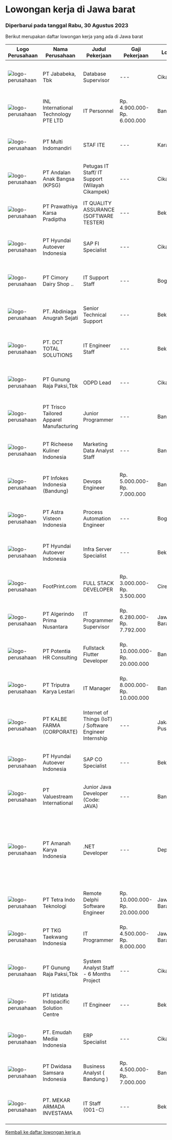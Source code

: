 
  # Lowongan kerja di Jawa barat

  ### Diperbarui pada tanggal Rabu, 30 Agustus 2023

  Berikut merupakan daftar lowongan kerja yang ada di Jawa barat

  |Logo Perusahaan | Nama Perusahaan | Judul Pekerjaan | Gaji Pekerjaan | Lokasi | Deskripsi | Tanggal diunggah | Pranala |
  | -------------- | --------------- | --------------- | --------- | --------- | -------------- | ------- | ----------- |
  |![logo-perusahaan](https://image-service-cdn.seek.com.au/84cd80280901a5d5bbe54259c27f496f7878e702/ee4dce1061f3f616224767ad58cb2fc751b8d2dc)|PT Jababeka, Tbk|Database Supervisor|---|Cikarang|Job Desk nya :1. Membuat report dengan menggunakan microsoft query &amp; pivot table2. Membuat laporan transaksi keuangan ke PPATK3. Input transaksi...|Selasa, 29 Agustus 2023|https://www.jobstreet.co.id/id/job/database-supervisor-4451882?token=0~8787d6b2-4794-43af-83ef-09be864e1f92&sectionRank=1&jobId=jobstreet-id-job-4451882|
|![logo-perusahaan](https://image-service-cdn.seek.com.au/b8dc1d02b2a14d4160e12f9ab559ddfb92381790/ee4dce1061f3f616224767ad58cb2fc751b8d2dc)|INL International Technology PTE LTD|IT Personnel|Rp. 4.900.000-Rp. 6.000.000|Bandung|Conduct installation and test on new products under research &amp; Development for firmware, software and electronic hardware; Maintain and update...|Selasa, 29 Agustus 2023|https://www.jobstreet.co.id/id/job/it-personnel-4451943?token=0~8787d6b2-4794-43af-83ef-09be864e1f92&sectionRank=2&jobId=jobstreet-id-job-4451943|
|![logo-perusahaan](https://image-service-cdn.seek.com.au/eddb50d836b588f253a090e1d9ad68abbbf95968/ee4dce1061f3f616224767ad58cb2fc751b8d2dc)|PT Multi Indomandiri|STAF ITE|---|Karawang|Deskripsi Pekerjaan : Memastikan komputer yang digunakan user berfungsi dengan normal Memastikan setiap aplikasi dan sistem yang digunakan oleh user...|Selasa, 29 Agustus 2023|https://www.jobstreet.co.id/id/job/staf-ite-4451171?token=0~8787d6b2-4794-43af-83ef-09be864e1f92&sectionRank=3&jobId=jobstreet-id-job-4451171|
|![logo-perusahaan](https://image-service-cdn.seek.com.au/c43dda7274596977fb92323e92fe61ef5904579b/ee4dce1061f3f616224767ad58cb2fc751b8d2dc)|PT Andalan Anak Bangsa (KPSG)|Petugas IT Staff/ IT Support (Wilayah Cikampek)|---|Cikarang|Kualifikasi: Pendidikan minimal D3 / S1 dari jurusan Teknik Informatika, Sistem Informasi dan jurusan IT lainnya Memiliki pengalaman di bidang...|Rabu, 30 Agustus 2023|https://www.jobstreet.co.id/id/job/petugas-it-staff-it-support-wilayah-cikampek-4452529?token=0~8787d6b2-4794-43af-83ef-09be864e1f92&sectionRank=4&jobId=jobstreet-id-job-4452529|
|![logo-perusahaan](https://image-service-cdn.seek.com.au/25f275779d2d36a25f086ac9b1c5b5be868683f6/ee4dce1061f3f616224767ad58cb2fc751b8d2dc)|PT Prawathiya Karsa Pradiptha|IT QUALITY ASSURANCE (SOFTWARE TESTER)|---|Bekasi|Candidate must be at least Diploma Degree or Bachelor Degree (Computer Science, Information Technology, Information Management) Fresh graduate are...|Selasa, 29 Agustus 2023|https://www.jobstreet.co.id/id/job/it-quality-assurance-software-tester-4451374?token=0~8787d6b2-4794-43af-83ef-09be864e1f92&sectionRank=5&jobId=jobstreet-id-job-4451374|
|![logo-perusahaan](https://image-service-cdn.seek.com.au/6b27c1b5e1627dbb544ef316ebb60f2e612d82bc/ee4dce1061f3f616224767ad58cb2fc751b8d2dc)|PT Hyundai Autoever Indonesia|SAP FI Specialist|---|Cikarang|Responsibilities Perform requirement gathering and develop functional specifications Perform SAP customizing within the SAP FI module...|Selasa, 29 Agustus 2023|https://www.jobstreet.co.id/id/job/sap-fi-specialist-4452076?token=0~8787d6b2-4794-43af-83ef-09be864e1f92&sectionRank=6&jobId=jobstreet-id-job-4452076|
|![logo-perusahaan](https://image-service-cdn.seek.com.au/c82ec6e6aac9f343c266daad5aff5a3ce2327991/ee4dce1061f3f616224767ad58cb2fc751b8d2dc)|PT Cimory Dairy Shop ..|IT Support Staff|---|Bogor|Kualifikasi : Usia Maksimal 35 tahun Pendidikan Minimal D3/S1 (TI/SI/MI) Pengalaman dibidang yang sama/ generalis IT Minimal 1 tahun Terbiasa dan...|Jumat, 25 Agustus 2023|https://www.jobstreet.co.id/id/job/it-support-staff-4448681?token=0~8787d6b2-4794-43af-83ef-09be864e1f92&sectionRank=7&jobId=jobstreet-id-job-4448681|
|![logo-perusahaan](https://i.ibb.co/sqvTCh9/112815900-stock-vector-no-image-available-icon-flat-vector.webp)|PT. Abdiniaga Anugrah Sejati|Senior Technical Support|---|Bekasi|Melakukan training pemakaian produk kepada customer Melakukan survey, estimasi kebutuhan bahan dan lama pekerjaan di setiap proyek Dpat mengkordinir...|Selasa, 29 Agustus 2023|https://www.jobstreet.co.id/id/job/senior-technical-support-4452130?token=0~8787d6b2-4794-43af-83ef-09be864e1f92&sectionRank=8&jobId=jobstreet-id-job-4452130|
|![logo-perusahaan](https://image-service-cdn.seek.com.au/3f8127f0e7bac3937800e45ad24567c0451f43b0/ee4dce1061f3f616224767ad58cb2fc751b8d2dc)|PT. DCT TOTAL SOLUTIONS|IT Engineer Staff|---|Bekasi|Kualifikasi Pekerjaan : Wajib memiliki SIM A dan bisa mengemudi Minimal SMK TKJ atau D3/S1 Teknik Informatika/Sistem Informasi Menguasai hardware dan...|Kamis, 24 Agustus 2023|https://www.jobstreet.co.id/id/job/it-engineer-staff-4446826?token=0~8787d6b2-4794-43af-83ef-09be864e1f92&sectionRank=9&jobId=jobstreet-id-job-4446826|
|![logo-perusahaan](https://image-service-cdn.seek.com.au/6456a25d9e49dd8c564d10154132cd76b3e9c490/ee4dce1061f3f616224767ad58cb2fc751b8d2dc)|PT Gunung Raja Paksi,Tbk|ODPD Lead|---|Cikarang|Requirement : Minimum 5 years’ experience in organization development function, HR generalist, or Business Partner University Degree in any major....|Rabu, 30 Agustus 2023|https://www.jobstreet.co.id/id/job/odpd-lead-4452573?token=0~8787d6b2-4794-43af-83ef-09be864e1f92&sectionRank=10&jobId=jobstreet-id-job-4452573|
|![logo-perusahaan](https://image-service-cdn.seek.com.au/d208b73d2ea45aa63376c301bf589d7f4d5956d0/ee4dce1061f3f616224767ad58cb2fc751b8d2dc)|PT Trisco Tailored Apparel Manufacturing|Junior Programmer|---|Bandung|Job Description: Create programs/applications according to user request. Maintain existing programs/applications. Work with technical support...|Senin, 28 Agustus 2023|https://www.jobstreet.co.id/id/job/junior-programmer-4450192?token=0~8787d6b2-4794-43af-83ef-09be864e1f92&sectionRank=11&jobId=jobstreet-id-job-4450192|
|![logo-perusahaan](https://image-service-cdn.seek.com.au/10619a0613d891b7099745c7984e0ec908cf9aed/ee4dce1061f3f616224767ad58cb2fc751b8d2dc)|PT Richeese Kuliner Indonesia|Marketing Data Analyst Staff|---|Bandung|Job Description: Doing data Selection &amp; Preparation and Data Analysis using different data Coordination with data providers Collect and ensure the...|Senin, 28 Agustus 2023|https://www.jobstreet.co.id/id/job/marketing-data-analyst-staff-4449738?token=0~8787d6b2-4794-43af-83ef-09be864e1f92&sectionRank=12&jobId=jobstreet-id-job-4449738|
|![logo-perusahaan](https://image-service-cdn.seek.com.au/97daf19111f6ec5fda53f3c6ed91dd429d6a0fdd/ee4dce1061f3f616224767ad58cb2fc751b8d2dc)|PT Infokes Indonesia (Bandung)|Devops Engineer|Rp. 5.000.000-Rp. 7.000.000|Bandung|Kriteria Berpengalaman dalam hal penyiapan, instalasi, konfigurasi, dan pemantauan server di lingkungan Linux, terutama Ubuntu. Menguasai pengaturan...|Senin, 28 Agustus 2023|https://www.jobstreet.co.id/id/job/devops-engineer-4450408?token=0~8787d6b2-4794-43af-83ef-09be864e1f92&sectionRank=13&jobId=jobstreet-id-job-4450408|
|![logo-perusahaan](https://image-service-cdn.seek.com.au/e2bbf6f296db9b59ec42c17fcecab9013fe1c44f/ee4dce1061f3f616224767ad58cb2fc751b8d2dc)|PT Astra Visteon Indonesia|Process Automation Engineer|---|Bogor|Job Descriptions : As a process Automation Engineer, you will work with other department to understand their goals and processes Following the defined...|Selasa, 29 Agustus 2023|https://www.jobstreet.co.id/id/job/process-automation-engineer-4451096?token=0~8787d6b2-4794-43af-83ef-09be864e1f92&sectionRank=14&jobId=jobstreet-id-job-4451096|
|![logo-perusahaan](https://image-service-cdn.seek.com.au/6b27c1b5e1627dbb544ef316ebb60f2e612d82bc/ee4dce1061f3f616224767ad58cb2fc751b8d2dc)|PT Hyundai Autoever Indonesia|Infra Server Specialist|---|Bekasi|Purpose of Position Overall responsible for Linux server administration, install and configure Linux systems,  Perform system maintenance, create...|Jumat, 25 Agustus 2023|https://www.jobstreet.co.id/id/job/infra-server-specialist-4448128?token=0~8787d6b2-4794-43af-83ef-09be864e1f92&sectionRank=15&jobId=jobstreet-id-job-4448128|
|![logo-perusahaan](https://image-service-cdn.seek.com.au/b34b518ba7a40e5c401f48f3aa9f7fb0b0465cd7/ee4dce1061f3f616224767ad58cb2fc751b8d2dc)|FootPrint.com|FULL STACK DEVELOPER|Rp. 3.000.000-Rp. 3.500.000|Cirebon|Klient kami TOKO EKA KOSMETIK / (Jl.Pekiringan 47 Cirebon ) membutuhkan FULL STACK DEVELOPER dengan spesifikasi sbg Minimal Lulusan SMK Rekayasa...|Sabtu, 26 Agustus 2023|https://www.jobstreet.co.id/id/job/full-stack-developer-4449260?token=0~8787d6b2-4794-43af-83ef-09be864e1f92&sectionRank=16&jobId=jobstreet-id-job-4449260|
|![logo-perusahaan](https://image-service-cdn.seek.com.au/052356300c6df46d0e0b7c9663d79a334b6a9959/ee4dce1061f3f616224767ad58cb2fc751b8d2dc)|PT Algerindo Prima Nusantara|IT Programmer Supervisor|Rp. 6.280.000-Rp. 7.792.000|Jawa Barat|Deskripsi PekerjaanKualifikasi: Pendidikan S1 Jurusan Teknik Informatika. Menguasai bahasa pemrograman : Python, Java, C++ dan familiar dengan sistem...|Jumat, 25 Agustus 2023|https://www.jobstreet.co.id/id/job/it-programmer-supervisor-4448431?token=0~8787d6b2-4794-43af-83ef-09be864e1f92&sectionRank=17&jobId=jobstreet-id-job-4448431|
|![logo-perusahaan](https://image-service-cdn.seek.com.au/46649d2babd4a399f2714e7d3c70e42681cb3ede/ee4dce1061f3f616224767ad58cb2fc751b8d2dc)|PT Potentia HR Consulting|Fullstack Flutter Developer|Rp. 10.000.000-Rp. 20.000.000|Bandung|Job Description/ Why Were Hiring:Were looking for a Full Stack Dart developer who will take a key role on our team. Our Full Stack developer must have...|Selasa, 29 Agustus 2023|https://www.jobstreet.co.id/id/job/fullstack-flutter-developer-4452294?token=0~8787d6b2-4794-43af-83ef-09be864e1f92&sectionRank=18&jobId=jobstreet-id-job-4452294|
|![logo-perusahaan](https://image-service-cdn.seek.com.au/2dc4893e5bb93f1e27332e862f9f70fc0c727047/ee4dce1061f3f616224767ad58cb2fc751b8d2dc)|PT Triputra Karya Lestari|IT Manager|Rp. 8.000.000-Rp. 10.000.000|Bandung|Design and implement a technology roadmap that aligns with the retail company's business objectives. Analyse and understand systems processes and...|Jumat, 25 Agustus 2023|https://www.jobstreet.co.id/id/job/it-manager-4448938?token=0~8787d6b2-4794-43af-83ef-09be864e1f92&sectionRank=19&jobId=jobstreet-id-job-4448938|
|![logo-perusahaan](https://image-service-cdn.seek.com.au/4a9e609a337946c3c283a4bc58e072c39cab6926/ee4dce1061f3f616224767ad58cb2fc751b8d2dc)|PT KALBE FARMA (CORPORATE)|Internet of Things (IoT) / Software Engineer Internship|---|Jakarta Pusat|Requirements: Final semester undergraduate/master students Majoring in Computer Science / Computer Engineering / Electrical Engineering (Teknik...|Jumat, 25 Agustus 2023|https://www.jobstreet.co.id/id/job/internet-of-things-iot-software-engineer-internship-4448365?token=0~8787d6b2-4794-43af-83ef-09be864e1f92&sectionRank=20&jobId=jobstreet-id-job-4448365|
|![logo-perusahaan](https://image-service-cdn.seek.com.au/6b27c1b5e1627dbb544ef316ebb60f2e612d82bc/ee4dce1061f3f616224767ad58cb2fc751b8d2dc)|PT Hyundai Autoever Indonesia|SAP CO Specialist|---|Bekasi|Deskripsi Pekerjaanmembantu kegiatan tim operasional sebagai sap helpdesk untuk area SAP CO.Deskripsi pekerjaan: Mengerti dan memahami SAP CO. Mampu...|Senin, 28 Agustus 2023|https://www.jobstreet.co.id/id/job/sap-co-specialist-4449702?token=0~8787d6b2-4794-43af-83ef-09be864e1f92&sectionRank=21&jobId=jobstreet-id-job-4449702|
|![logo-perusahaan](https://image-service-cdn.seek.com.au/38b93cad40354922da192b36aae3a7dede24721d/ee4dce1061f3f616224767ad58cb2fc751b8d2dc)|PT Valuestream International|Junior Java Developer (Code: JAVA)|---|Bandung|Requirements:  Candidate must possess Diploma/Bachelor’s Degree in Computer Science Fresh graduate are welcome to apply Good knowledge &amp;...|Senin, 28 Agustus 2023|https://www.jobstreet.co.id/id/job/junior-java-developer-code%3A-java-4450382?token=0~8787d6b2-4794-43af-83ef-09be864e1f92&sectionRank=22&jobId=jobstreet-id-job-4450382|
|![logo-perusahaan](https://image-service-cdn.seek.com.au/5b24974be998f1bb2690b133217866f68fc33983/ee4dce1061f3f616224767ad58cb2fc751b8d2dc)|PT Amanah Karya Indonesia|.NET Developer|---|Depok|Job Description Job Type : Contract (Based on Project) | 3 - 5 month Job Method	: Onsite Scope of Job As a .NET Developer, you will participate in the...|Senin, 28 Agustus 2023|https://www.jobstreet.co.id/id/job/.net-developer-4450548?token=0~8787d6b2-4794-43af-83ef-09be864e1f92&sectionRank=23&jobId=jobstreet-id-job-4450548|
|![logo-perusahaan](https://image-service-cdn.seek.com.au/cb05e14b7418380e18ab4083ffb6d720d6fd8c14/ee4dce1061f3f616224767ad58cb2fc751b8d2dc)|PT Tetra Indo Teknologi|Remote Delphi Software Engineer|Rp. 10.000.000-Rp. 20.000.000|Jawa Barat|Prior working experience in Delphi software development preferred (minimum 2 years) Experience in doing client-server applications Experience in the...|Kamis, 24 Agustus 2023|https://www.jobstreet.co.id/id/job/remote-delphi-software-engineer-4446943?token=0~8787d6b2-4794-43af-83ef-09be864e1f92&sectionRank=24&jobId=jobstreet-id-job-4446943|
|![logo-perusahaan](https://image-service-cdn.seek.com.au/04c73523515eb9015a72caba6d8079a49238e9c5/ee4dce1061f3f616224767ad58cb2fc751b8d2dc)|PT TKG Taekwang Indonesia|IT Programmer|Rp. 4.500.000-Rp. 8.000.000|Jawa Barat|Requirements: The candidate is expected to be safe and healthy-minded. Diploma (D3)/Bachelor's degree any major (Prefer Computer Engineering/...|Jumat, 25 Agustus 2023|https://www.jobstreet.co.id/id/job/it-programmer-4447868?token=0~8787d6b2-4794-43af-83ef-09be864e1f92&sectionRank=25&jobId=jobstreet-id-job-4447868|
|![logo-perusahaan](https://image-service-cdn.seek.com.au/6456a25d9e49dd8c564d10154132cd76b3e9c490/ee4dce1061f3f616224767ad58cb2fc751b8d2dc)|PT Gunung Raja Paksi,Tbk|System Analyst Staff -  6 Months Project|---|Cikarang|Main Responsibilities : Work closely among the transformation team, IT / engineering team, and other stakeholders to create business case, budget...|Kamis, 24 Agustus 2023|https://www.jobstreet.co.id/id/job/system-analyst-staff-6-months-project-4447419?token=0~8787d6b2-4794-43af-83ef-09be864e1f92&sectionRank=26&jobId=jobstreet-id-job-4447419|
|![logo-perusahaan](https://image-service-cdn.seek.com.au/415eb542f173b756dfa18820a4c60cefa0b5abfd/ee4dce1061f3f616224767ad58cb2fc751b8d2dc)|PT Istidata Indopacific Solution Centre|IT Engineer|---|Bekasi|Tugas dan Tanggung Jawab : Bertanggung jawab dalam mengindentifikasi permasalahan IT, menganalisa permasalahan, mencari solusi yang tepat dan...|Selasa, 22 Agustus 2023|https://www.jobstreet.co.id/id/job/it-engineer-4444657?token=0~8787d6b2-4794-43af-83ef-09be864e1f92&sectionRank=27&jobId=jobstreet-id-job-4444657|
|![logo-perusahaan](https://image-service-cdn.seek.com.au/0ca2d9121c5ab4e3540d3a18419ec1495dcfb3a0/ee4dce1061f3f616224767ad58cb2fc751b8d2dc)|PT. Emudah Media Indonesia|ERP Specialist|---|Cikarang|Job Responsibilities: Establishing ERP needs via business process analysis and consultation. Analyzing existing infrastructure and performing IT...|Kamis, 24 Agustus 2023|https://www.jobstreet.co.id/id/job/erp-specialist-4447155?token=0~8787d6b2-4794-43af-83ef-09be864e1f92&sectionRank=28&jobId=jobstreet-id-job-4447155|
|![logo-perusahaan](https://image-service-cdn.seek.com.au/2e0b071a1e982b42f15f297eea603a06acc951f4/ee4dce1061f3f616224767ad58cb2fc751b8d2dc)|PT Dwidasa Samsara Indonesia|Business Analyst ( Bandung )|Rp. 4.500.000-Rp. 7.000.000|Bandung|Specification Education minimum Bachelor degree Have excellent analytical and communication skill Have working experience in Banking Digital Channels...|Jumat, 25 Agustus 2023|https://www.jobstreet.co.id/id/job/business-analyst-bandung-4448180?token=0~8787d6b2-4794-43af-83ef-09be864e1f92&sectionRank=29&jobId=jobstreet-id-job-4448180|
|![logo-perusahaan](https://image-service-cdn.seek.com.au/ea3878530020faff4976260b03db0b82d422eb8b/ee4dce1061f3f616224767ad58cb2fc751b8d2dc)|PT. MEKAR ARMADA INVESTAMA|IT Staff (001-C)|---|Bekasi|PT. Mekar Armada Jaya berkembang sebagai salah satu perusahaan karoseri terbesar di Asia Tenggara. Selama lebih dari 40 tahun, perusahaan berkomitmen...|Rabu, 23 Agustus 2023|https://www.jobstreet.co.id/id/job/it-staff-001-c-4445201?token=0~8787d6b2-4794-43af-83ef-09be864e1f92&sectionRank=30&jobId=jobstreet-id-job-4445201|


  [Kembali ke daftar lowongan kerja 🔙](../README.md#daftar-lowongan-kerja)
  